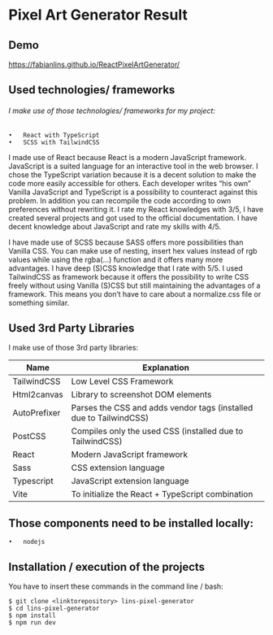 # Pixel Art Generator Result
## Demo
https://fabianlins.github.io/ReactPixelArtGenerator/

## Used technologies/ frameworks
###### I make use of those technologies/ frameworks for my project:
	•	React with TypeScript
	•	SCSS with TailwindCSS

I made use of React because React is a modern JavaScript framework. JavaScript is a suited language for an interactive tool in the web browser. I chose the TypeScript variation because it is a decent solution to make the code more easily accessible for others. Each developer writes “his own” Vanilla JavaScript and TypeScript is a possibility to counteract against this problem. In addition you can recompile the code according to own preferences without rewriting it. I rate my React knowledges with 3/5, I have created several projects and got used to the official documentation. I have decent knowledge about JavaScript and rate my skills with 4/5.

I have made use of SCSS because SASS offers more possibilities than Vanilla CSS. You can make use of nesting, insert hex values instead of rgb values while using the rgba(…) function and it offers many more advantages. I have deep (S)CSS knowledge that I rate with 5/5.
I used TailwindCSS as framework because it offers the possibility to write CSS freely without using Vanilla (S)CSS but still maintaining the advantages of a framework. This means you don’t have to care about a normalize.css file or something similar.

## Used 3rd Party Libraries
I make use of those 3rd party libraries:

| Name | Explanation |
| ------------- | ------------- |
| TailwindCSS | Low Level CSS Framework|
| Html2canvas | Library to screenshot DOM elements|
| AutoPrefixer | Parses the CSS and adds vendor tags (installed due to TailwindCSS)|
| PostCSS | Compiles only the used CSS (installed due to TailwindCSS)|
| React | Modern JavaScript framework|
| Sass | CSS extension language|
| Typescript | JavaScript extension language|
| Vite | To initialize the React + TypeScript combination|

## Those components need to be installed locally:
	•	nodejs

## Installation / execution of the projects

You have to insert these commands in the command line / bash:

```console
$ git clone <linktorepository> lins-pixel-generator
$ cd lins-pixel-generator
$ npm install
$ npm run dev
```
